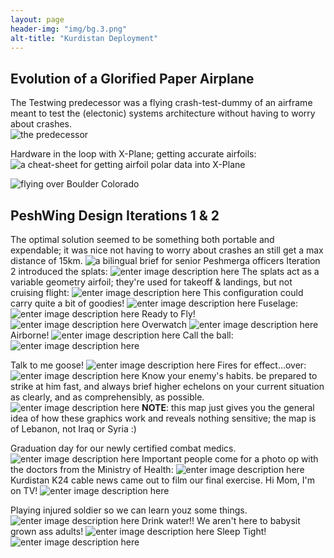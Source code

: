```yaml
---
layout: page
header-img: "img/bg.3.png"
alt-title: "Kurdistan Deployment"
---
```


## Evolution of a Glorified Paper Airplane
The Testwing predecessor was a flying crash-test-dummy of an airframe meant to test the (electonic) systems architecture without having to worry about crashes.  
![the predecessor ](https://i.imgur.com/J9BqGw0.jpg)

Hardware in the loop with X-Plane; getting accurate airfoils:
![a cheat-sheet for getting airfoil polar data into X-Plane](https://i.imgur.com/QhKgGpJ.jpg)

![flying over Boulder Colorado](https://i.imgur.com/RXluUbo.jpg)

## PeshWing Design Iterations 1 & 2
The optimal solution seemed to be something both portable and expendable; it was nice not having to worry about crashes an still get a max distance of 15km.
![a bilingual brief for senior Peshmerga officers](https://i.imgur.com/FgrXbx7.jpg)
Iteration 2 introduced the splats:
![enter image description here](https://i.imgur.com/scHtbxH.jpg)
The splats act as a variable geometry airfoil; they're used for takeoff & landings, but not cruising flight:
![enter image description here](https://i.imgur.com/K36iQhF.jpg)
This configuration could carry quite a bit of goodies!
![enter image description here](https://i.imgur.com/odznlxk.png)
Fuselage:
![enter image description here](https://i.imgur.com/nB27gYw.jpg)
Ready to Fly!
![enter image description here](https://i.imgur.com/i17ovkT.jpg)
Overwatch
![enter image description here](https://i.imgur.com/UbW4A0C.jpg)
Airborne!
![enter image description here](https://i.imgur.com/392ENX0.jpg)
Call the ball:
![enter image description here](https://i.imgur.com/YbzEgs0.jpg)

Talk to me goose!
![enter image description here](https://i.imgur.com/vGTqJgt.jpg)
Fires for effect...over:
![enter image description here](https://i.imgur.com/RmfaDEi.jpg)
Know your enemy's habits. be prepared to strike at him fast, and always brief higher echelons on your current situation as clearly, and as comprehensibly, as possible.
 ![enter image description here](https://i.imgur.com/Gx6XhNp.jpg)
  **NOTE**: this map just gives you the general idea of how these graphics work and reveals nothing sensitive; the map is of Lebanon, not Iraq or Syria :)

Graduation day for our newly certified combat medics.
![enter image description here](https://i.imgur.com/uGQNUDn.jpg)
Important people come for a photo op with the doctors from the Ministry of Health:
![enter image description here](https://i.imgur.com/w4OLZ58.jpg)
Kurdistan  K24 cable news came out to film our final exercise.  Hi Mom, I'm on TV!
![enter image description here](https://i.imgur.com/KHAxN5l.jpg)

Playing injured soldier so we can learn youz some things.
![enter image description here](https://i.imgur.com/VG4hp2S.jpg)
Drink water!!  We aren't here to babysit grown ass adults!
![enter image description here](https://i.imgur.com/9bDZlxN.png)
Sleep Tight!
![enter image description here](https://i.imgur.com/zH3zTxG.jpg)
